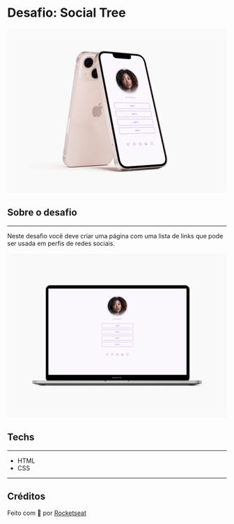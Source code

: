 # Desafio: Social Tree
![Banner](./docs/banner.png)

## Sobre o desafio
---
Neste desafio você deve criar uma página com uma lista de links que pode ser usada em perfis de redes sociais.

![Layout](./docs/layout.png)

## Techs
---
- HTML
- CSS
---
## Créditos 
Feito com 💜 por [Rocketseat](https://www.rocketseat.com.br/)